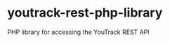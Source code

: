 youtrack-rest-php-library
=========================

PHP library for accessing the YouTrack REST API
